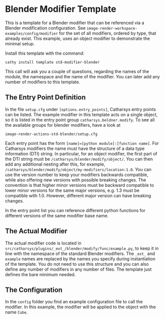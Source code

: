 # Blender Modifier Template

This is a template for a Blender modifier that can be referenced via a Blender modification configuration. See `image-render-workspace-examples/config/modifier` for the set of all modifiers, ordered by type, that already exist. 
This example, uses an object modifier to demonstrate the minimal setup. 

Install this template with the command:

    cathy install template std-modifier-blender

This call will ask you a couple of questions, regarding the names of the module, the namespace and the name of the modifier. You can later add any number of modifiers to this template.

## The Entry Point Definition

In the file `setup.cfg` under `[options.entry_points]`, Catharsys entry points can be listed. The example modifier in this template acts on a single object, so it is listed in the entry point group `catharsys.beldner.modify`. To see all the available groups for blender modifiers, have a look at

    image-render-actions-std-blender/setup.cfg

Each entry point has the form `[name]=[python module]:[function name]`. For Catharsys modifiers the name must have the structure of a data type information (DTI) string. In particular, for an object modifier, the first part of the DTI string must be `/catharsys/blender/modify/object/`. You can then add any additional nesting after this, for example,
`/catharsys/blender/modify/object/my-modifiers/location:1.0`. You can use the version number to keep your modifiers backwards compatible, while also offering new versions with possible breaking changes. The convention is that higher minor versions must be backward compatible to lower minor versions for the same major versions, e.g. 1.3 must be compatible with 1.0. However, different major version can have breaking changes. 

In the entry point list you can reference different python functions for different versions of the same modifier base name. 

## The Actual Modifier

The actual modifier code is located in `src/catharsys/plugins/_ext_/blender/modify/func/example.py`, to keep it in line with the namespace of the standard Blender modifiers. The `_ext_` and `example` names are replaced by the names you specify during instantiation of the template. You do not need to use this structure and you can also define any number of modifiers in any number of files. The template just defines the bare minimum needed.

## The Configuration

In the `config` folder you find an example configuration file to call the modifier. In this example, the modifier will be applied to the object with the name `Cube`.

